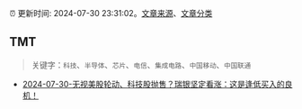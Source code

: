 :alarm_clock: 更新时间: 2024-07-30 23:31:02。[文章来源](/README.md)、[文章分类](/TAGS.md)

## TMT


> 关键字：`科技`、`半导体`、`芯片`、`电信`、`集成电路`、`中国移动`、`中国联通`



- [2024-07-30-无视美股轮动、科技股抛售？瑞银坚定看涨：这是逢低买入的良机！](https://www.cls.cn/detail/1747952) 
